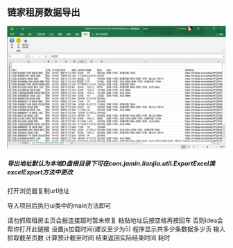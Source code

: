 ## 链家租房数据导出

![image](https://github.com/JaminYe/lianjia/blob/master/src/main/resources/xls.png)

##### 导出地址默认为本地D盘根目录下可在com.jamin.lianjia.util.ExportExcel类excelExport方法中更改

打开浏览器复制url地址

导入项目后执行ui类中的main方法即可

请勿抓取租房主页会报连接超时暂未修复
粘贴地址后按空格再按回车 否则idea会帮你打开此链接
设置js加载时间(建议至少为5)
程序显示共多少条数据多少页
输入抓取截至页数
计算预计截至时间
结束返回实际结束时间 耗时
